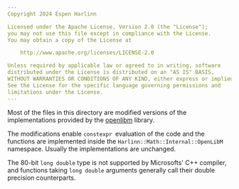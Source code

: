 ```yaml
---
Copyright 2024 Espen Harlinn

Licensed under the Apache License, Version 2.0 (the "License");
you may not use this file except in compliance with the License.
You may obtain a copy of the License at

    http://www.apache.org/licenses/LICENSE-2.0

Unless required by applicable law or agreed to in writing, software
distributed under the License is distributed on an "AS IS" BASIS,
WITHOUT WARRANTIES OR CONDITIONS OF ANY KIND, either express or implied.
See the License for the specific language governing permissions and
limitations under the License.
---
```


Most of the files in this directory are modified versions
of the implementations provided by the [openlibm](https://github.com/JuliaMath/openlibm)
library. 

The modifications enable `constexpr `evaluation of the code and the functions are implemented
inside the `Harlinn::Math::Internal::OpenLibM` namespace. Usually the implementations
are unchanged.

The 80-bit `long double` type is not supported by Microsofts' C++ compiler, and functions 
taking `long double` arguments generally call their double precision counterparts.







